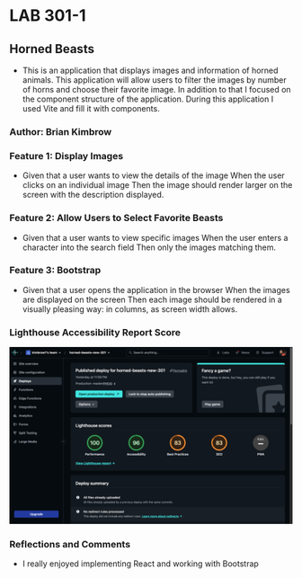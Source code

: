 # LAB 301-1

## Horned Beasts

* This is an application that displays images and information of horned animals. This application will allow users to filter the images by number of horns and choose their favorite image. In addition to that I focused on the component structure of the application. During this application I used Vite and fill it with components.


### Author: Brian Kimbrow


### Feature 1: Display Images

* Given that a user wants to view the details of the image
When the user clicks on an individual image
Then the image should render larger on the screen with the description displayed.

### Feature 2: Allow Users to Select Favorite Beasts

* Given that a user wants to view specific images
When the user enters a character into the search field
Then only the images matching them.

### Feature 3: Bootstrap

* Given that a user opens the application in the browser
When the images are displayed on the screen
Then each image should be rendered in a visually pleasing way: in columns, as screen width allows.

### Lighthouse Accessibility Report Score

![Light House](<Screen Shot 2023-07-18 at 12.01.40 AM.png>)

### Reflections and Comments

* I really enjoyed implementing React and working with Bootstrap
